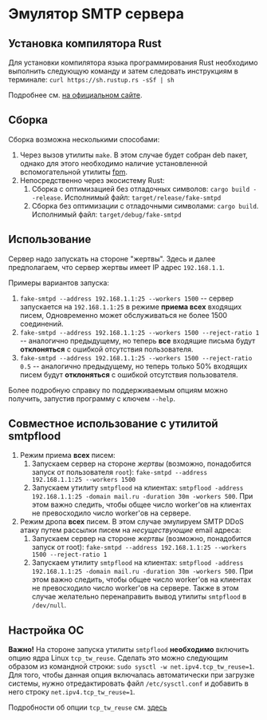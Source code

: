 # Эмулятор SMTP сервера

## Установка компилятора Rust

Для установки компилятора языка программирования Rust необходимо выполнить следующую команду и затем следовать инструкциям в терминале: `curl https://sh.rustup.rs -sSf | sh`

Подробнее см. [на официальном сайте](https://www.rust-lang.org/en-US/install.html).

## Сборка

Сборка возможна несколькими способами:

1. Через вызов утилиты `make`. В этом случае будет собран deb пакет, однако для этого необходимо наличие установленной вспомогательной утилиты [fpm](https://github.com/jordansissel/fpm).
1. Непосредственно через экосистему Rust:
	1. Сборка с оптимизацией без отладочных символов: `cargo build --release`. Исполнимый файл: `target/release/fake-smtpd`
	1. Сборка без оптимизации с отладочными символами: `cargo build`. Исполнимый файл: `target/debug/fake-smtpd`

## Использование

Сервер надо запускать на стороне "жертвы". Здесь и далее предполагаем, что сервер жертвы имеет IP адрес `192.168.1.1`.

Примеры вариантов запуска:

1. `fake-smtpd --address 192.168.1.1:25 --workers 1500` -- сервер запускается на `192.168.1.1:25` в режиме **приема всех** входящих писем, Одновременно может обслуживаться не более 1500 соединений.
1. `fake-smtpd --address 192.168.1.1:25 --workers 1500 --reject-ratio 1` -- аналогично предыдущему, но теперь **все** входящие письма будут **отклоняться** с ошибкой отсутствия пользователя.
1. `fake-smtpd --address 192.168.1.1:25 --workers 1500 --reject-ratio 0.5` -- аналогично предыдущему, но теперь только 50% входящих писем будут **отклоняться** с ошибкой отсутствия пользователя.

Более подробную справку по поддерживаемым опциям можно получить, запустив программу с ключем `--help`.

## Совместное использование с утилитой **smtpflood**

1. Режим приема **всех** писем:
	1. Запускаем сервер на стороне *жертвы* (возможно, понадобится запуск от пользователя `root`): `fake-smtpd --address 192.168.1.1:25 --workers 1500`
	1. Запускаем утилиту `smtpflood` на клиентах: `smtpflood -address 192.168.1.1:25 -domain mail.ru -duration 30m -workers 500`. При этом важно следить, чтобы общее число worker'ов на клиентах не превосходило число worker'ов на сервере.
1. Режим дропа **всех** писем. В этом случае эмулируем SMTP DDoS атаку путем рассылки писем на *несуществующие* email адреса:
	1. Запускаем сервер на стороне *жертвы* (возможно, понадобится запуск от root): `fake-smtpd --address 192.168.1.1:25 --workers 1500 --reject-ratio 1`
	1. Запускаем утилиту `smtpflood` на клиентах: `smtpflood -address 192.168.1.1:25 -domain mail.ru -duration 30m -workers 500`. При этом важно следить, чтобы общее число worker'ов на клиентах не превосходило число worker'ов на сервере. Также в этом случае желательно перенаправить вывод утилиты `smtpflood` в `/dev/null`.

## Настройка ОС

**Важно!** На стороне запуска утилиты `smtpflood` **необходимо** включить опцию ядра Linux `tcp_tw_reuse`. Сделать это можно следующим образом из командной строки: `sudo sysctl -w net.ipv4.tcp_tw_reuse=1`. Для того, чтобы данная опция включалась автоматически при загрузке системы, нужно отредактировать файл `/etc/sysctl.conf` и добавить в него строку `net.ipv4.tcp_tw_reuse=1`.

Подробности об опции `tcp_tw_reuse` см. [здесь](https://stackoverflow.com/questions/8893888/dropping-of-connections-with-tcp-tw-recycle/12719362#12719362)

